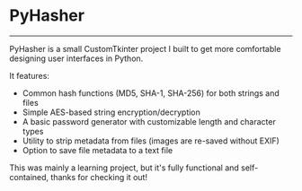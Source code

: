 # PyHasher
----------------------------------------------------------------------------------------------------------------

PyHasher is a small CustomTkinter project I built to get more comfortable designing user interfaces in Python.

It features:
- Common hash functions (MD5, SHA-1, SHA-256) for both strings and files
- Simple AES-based string encryption/decryption
- A basic password generator with customizable length and character types
- Utility to strip metadata from files (images are re-saved without EXIF)
- Option to save file metadata to a text file

This was mainly a learning project, but it's fully functional and self-contained, thanks for checking it out!
